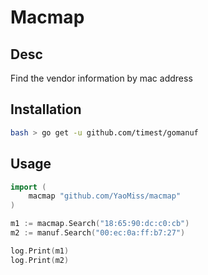 # Macmap

## Desc

Find the vendor information by mac address

## Installation

```bash
bash > go get -u github.com/timest/gomanuf
```

## Usage

```go
import (
    macmap "github.com/YaoMiss/macmap"
)

m1 := macmap.Search("18:65:90:dc:c0:cb")
m2 := manuf.Search("00:ec:0a:ff:b7:27")

log.Print(m1)
log.Print(m2)
```